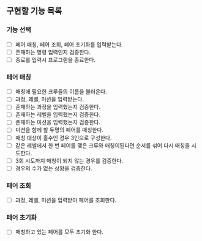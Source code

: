 ## 구현할 기능 목록
 
### 기능 선택
- [ ] 페어 매칭, 페어 조회, 페어 초기화를 입력받는다.
- [ ] 존재하는 명령 입력인지 검증한다. 
- [ ] 종료를 입력시 프로그램을 종료한다.

### 페어 매칭
- [ ] 매칭에 필요한 크루들의 이름을 불러온다.
- [ ] 과정, 레벨, 미션을 입력받는다.
- [ ] 존재하는 과정을 입력했는지 검증한다.
- [ ] 존재하는 레벨을 입력했는지 검증한다.
- [ ] 존재하는 미션을 입력했는지 검증한다.
- [ ] 미션을 함께 할 두명의 페어를 매칭한다.
- [ ] 매칭 대상이 홀수인 경우 3인으로 구성한다.
- [ ] 같은 레벨에서 한 번 페어를 맺은 크루와 매칭이된다면 순서를 섞어 다시 매칭을 시도한다.
- [ ] 3회 시도까지 매칭이 되지 않는 경우를 검증한다.
- [ ] 경우의 수가 없는 상황을 검증한다.

### 페어 조회
- [ ] 과정, 레벨, 미션을 입력받아 페어를 조회한다.

### 페어 초기화
- [ ] 매칭하고 있는 페어를 모두 초기화 한다.